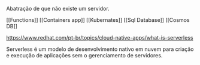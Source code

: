 Abatração de que não existe um servidor.

[[Functions]]
[[Containers app]]
[[Kubernates]]
[[Sql Database]]
[[Cosmos DB]]

https://www.redhat.com/pt-br/topics/cloud-native-apps/what-is-serverless

Serverless é um modelo de desenvolvimento nativo em nuvem para criação e execução de aplicações sem o gerenciamento de servidores.